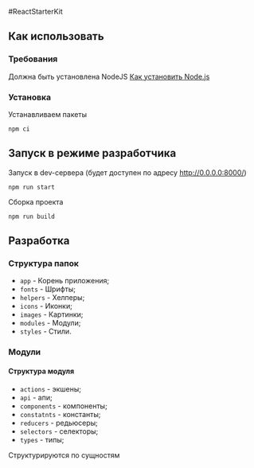 #ReactStarterKit

## Как использовать

### Требования

Должна быть установлена NodeJS
[Как установить Node.js](https://www.digitalocean.com/community/tutorials/node-js-ubuntu-18-04-ru#Установка-при-помощи-nvm)

### Установка

Устанавливаем пакеты

```
npm ci
```

## Запуск в режиме разработчика

Запуск в dev-сервера (будет доступен по адресу http://0.0.0.0:8000/)

```
npm run start
```

Сборка проекта

```
npm run build
```

## Разработка

### Структура папок

* `app` - Корень приложения;
* `fonts` - Шрифты;
* `helpers` - Хелперы;
* `icons` - Иконки;
* `images` - Картинки;
* `modules` - Модули;
* `styles` - Стили.

### Модули

#### Структура модуля

* `actions` - экшены;
* `api` - апи;
* `components` - компоненты;
* `constatnts` - константы;
* `reducers` - редьюсеры;
* `selectors` - селекторы;
* `types` - типы;

Структурируются по сущностям
